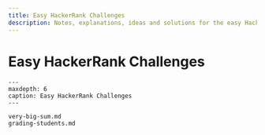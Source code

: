 ```yaml
---
title: Easy HackerRank Challenges
description: Notes, explanations, ideas and solutions for the easy HackerRank challenges.
---
```


# Easy HackerRank Challenges

```{toctree}
---
maxdepth: 6
caption: Easy HackerRank Challenges
---

very-big-sum.md
grading-students.md
```

